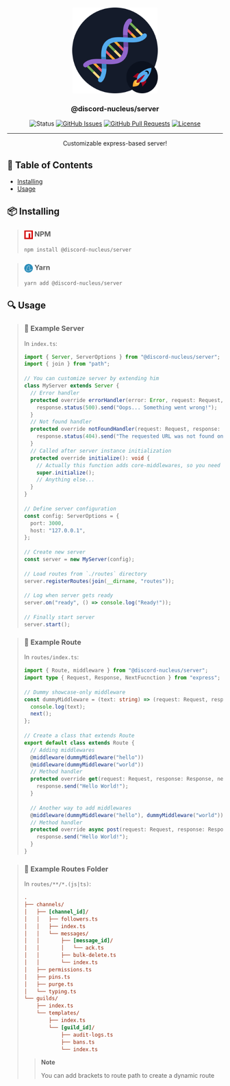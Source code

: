 <p align="center">
  <a href="" rel="noopener">
  <img width=200px height=200px src="assets/icon.svg" alt="Project logo"></a>
</p>

<h3 align="center">@discord-nucleus/server</h3>

<div align="center">

![Status](https://img.shields.io/badge/status-active-success.svg)
[![GitHub Issues](https://img.shields.io/github/issues/discord-nucleus/server.svg)](https://github.com/discord-nucleus/server/issues)
[![GitHub Pull Requests](https://img.shields.io/github/issues-pr/discord-nucleus/server.svg)](https://github.com/discord-nucleus/server/pulls)
[![License](https://img.shields.io/badge/license-MIT-blue.svg)](/LICENSE)

</div>

---

<p align="center"> Customizable express-based server!
    <br> 
</p>

## 📝 Table of Contents

- [Installing](#installing)
- [Usage](#usage)

## 📦️ Installing <a name = "installing"></a>

> ### <img align="center"  width=20px height=20px src="assets/npm.svg" /> NPM
>
> ```sh
> npm install @discord-nucleus/server
> ```

> ### <img align="center"  width=20px height=20px src="assets/yarn.svg" /> Yarn
>
> ```sh
> yarn add @discord-nucleus/server
> ```

## 🔍️ Usage <a name="usage"></a>

> ### 🚀 Example Server
>
> In `index.ts`:
>
> ```ts
> import { Server, ServerOptions } from "@discord-nucleus/server";
> import { join } from "path";
>
> // You can customize server by extending him
> class MyServer extends Server {
>   // Error handler
>   protected override errorHandler(error: Error, request: Request, response: Response, next: > NextFunction): void {
>     response.status(500).send("Oops... Something went wrong!");
>   }
>   // Not found handler
>   protected override notFoundHandler(request: Request, response: Response, next: NextFunction): > void {
>     response.status(404).send("The requested URL was not found on this server!");
>   }
>   // Called after server instance initialization
>   protected override initialize(): void {
>     // Actually this function adds core-middlewares, so you need to call super
>     super.initialize();
>     // Anything else...
>   }
> }
>
> // Define server configuration
> const config: ServerOptions = {
>   port: 3000,
>   host: "127.0.0.1",
> };
>
> // Create new server
> const server = new MyServer(config);
>
> // Load routes from `./routes` directory
> server.registerRoutes(join(__dirname, "routes"));
>
> // Log when server gets ready
> server.on("ready", () => console.log("Ready!"));
>
> // Finally start server
> server.start();
> ```

> ### 🌌 Example Route
>
> In `routes/index.ts`:
>
> ```ts
> import { Route, middleware } from "@discord-nucleus/server";
> import type { Request, Response, NextFucnction } from "express";
>
> // Dummy showcase-only middleware
> const dummyMiddleware = (text: string) => (request: Request, response: Response, next: > NextFunction) => {
>   console.log(text);
>   next();
> };
>
> // Create a class that extends Route
> export default class extends Route {
>   // Adding middlewares
>   @middleware(dummyMiddleware("hello"))
>   @middleware(dummyMiddleware("world"))
>   // Method handler
>   protected override get(request: Request, response: Response, next: NextFunction): void {
>     response.send("Hello World!");
>   }
>
>   // Another way to add middlewares
>   @middleware(dummyMiddleware("hello"), dummyMiddleware("world"))
>   // Method handler
>   protected override async post(request: Request, response: Response, next: NextFunction): > Promise<void> {
>     response.send("Hello World!");
>   }
> }
> ```

> ### 🌌 Example Routes Folder
>
> In `routes/**/*.(js|ts)`:
>
> ```ini
> .
> ├── channels/
> │   ├── [channel_id]/
> │   │   ├── followers.ts
> │   │   ├── index.ts
> │   │   └── messages/
> │   │       ├── [message_id]/
> │   │       │   └── ack.ts
> │   │       ├── bulk-delete.ts
> │   │       └── index.ts
> │   ├── permissions.ts
> │   ├── pins.ts
> │   ├── purge.ts
> │   └── typing.ts
> └── guilds/
>     ├── index.ts
>     └── templates/
>         ├── index.ts
>         └── [guild_id]/
>             ├── audit-logs.ts
>             ├── bans.ts
>             └── index.ts
> ```
>
> > **Note**
> >
> > You can add brackets to route path to create a dynamic route
